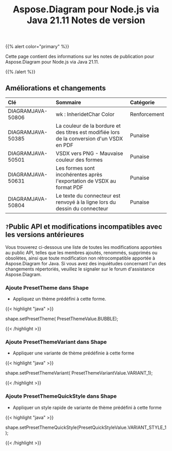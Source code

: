 ﻿---
title: Aspose.Diagram pour Node.js via Java 21.11 Notes de version
type: docs
weight: 4
url: /fr/java/aspose-diagram-for-node-js-via-java-21-11-release-notes/
---
{{% alert color="primary" %}}

Cette page contient des informations sur les notes de publication pour Aspose.Diagram pour Node.js via Java 21.11.

{{% /alert %}}
## **Améliorations et changements**  ##

|**Clé**|**Sommaire**|**Catégorie**|
|:- |:- |:- |
|DIAGRAMJAVA-50806|wk : InheridetChar Color|Renforcement|
|DIAGRAMJAVA-50385|La couleur de la bordure et des titres est modifiée lors de la conversion d'un VSDX en PDF|Punaise|
|DIAGRAMJAVA-50501|VSDX vers PNG - Mauvaise couleur des formes|Punaise|
|DIAGRAMJAVA-50631|Les formes sont incohérentes après l'exportation de VSDX au format PDF|Punaise|
|DIAGRAMJAVA-50804|Le texte du connecteur est renvoyé à la ligne lors du dessin du connecteur|Punaise|
## `?`**Public API et modifications incompatibles avec les versions antérieures**
Vous trouverez ci-dessous une liste de toutes les modifications apportées au public API, telles que les membres ajoutés, renommés, supprimés ou obsolètes, ainsi que toute modification non rétrocompatible apportée à Aspose.Diagram for Java. Si vous avez des inquiétudes concernant l'un des changements répertoriés, veuillez le signaler sur le forum d'assistance Aspose.Diagram.

### **Ajoute PresetTheme dans Shape**
- Appliquez un thème prédéfini à cette forme.

{{< highlight "java" >}}
 
 shape.setPresetTheme( PresetThemeValue.BUBBLE);

{{< /highlight >}}


### **Ajoute PresetThemeVariant dans Shape**
- Appliquer une variante de thème prédéfinie à cette forme

{{< highlight "java" >}}

shape.setPresetThemeVariant( PresetThemeVariantValue.VARIANT_1);

{{< /highlight >}}

### **Ajoute PresetThemeQuickStyle dans Shape**
- Appliquer un style rapide de variante de thème prédéfini à cette forme

{{< highlight "java" >}}

shape.setPresetThemeQuickStyle(PresetQuickStyleValue.VARIANT_STYLE_1);

{{< /highlight >}}
